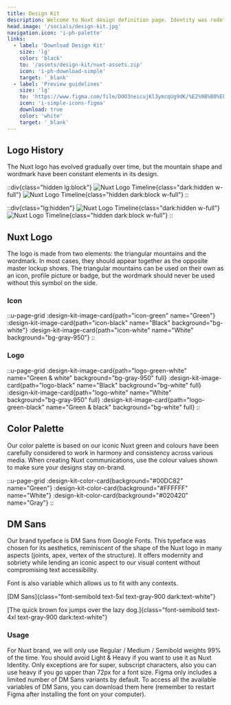 ```yaml
---
title: Design Kit
description: Welcome to Nuxt design definition page. Identity was redefined by handpicking conscientiously colors, typography and shapes in order to put forward how performant, useful & easy Nuxt products are.
head.image: '/socials/design-kit.jpg'
navigation.icon: 'i-ph-palette'
links:
  - label: 'Download Design Kit'
    size: 'lg'
    color: 'black'
    to: '/assets/design-kit/nuxt-assets.zip'
    icon: 'i-ph-download-simple'
    target: '_blank'
  - label: 'Preview guidelines'
    size: 'lg'
    to: 'https://www.figma.com/file/DOO3neicujKl3ymcqUg9dK/%E2%9B%B0%EF%B8%8F---Nuxt-Brand-Guidelines?node-id=0%3A1&t=qBS3UqvGpjrIkxIm-1'
    icon: 'i-simple-icons-figma'
    download: true
    color: 'white'
    target: '_blank'
---
```


## Logo History

The Nuxt logo has evolved gradually over time, but the mountain shape and wordmark have been constant elements in its design.

::div{class="hidden lg:block"}
![Nuxt Logo Timeline](/assets/design-kit/timeline-light.svg){class="dark:hidden w-full"}
![Nuxt Logo Timeline](/assets/design-kit/timeline-dark.svg){class="hidden dark:block w-full"}
::

::div{class="lg:hidden"}
![Nuxt Logo Timeline](/assets/design-kit/timeline-mobile-light.svg){class="dark:hidden w-full"}
![Nuxt Logo Timeline](/assets/design-kit/timeline-mobile-dark.svg){class="hidden dark:block w-full"}
::

## Nuxt Logo

The logo is made from two elements: the triangular mountains and the wordmark. In most cases, they should appear together as the opposite master lockup shows. The triangular mountains can be used on their own as an icon, profile picture or badge, but the wordmark should never be used without this symbol on the side.

### Icon

::u-page-grid
  :design-kit-image-card{path="icon-green" name="Green"}
  :design-kit-image-card{path="icon-black" name="Black" background="bg-white"}
  :design-kit-image-card{path="icon-white" name="White" background="bg-gray-950"}
::

### Logo

::u-page-grid
  :design-kit-image-card{path="logo-green-white" name="Green & white" background="bg-gray-950" full}
  :design-kit-image-card{path="logo-black" name="Black" background="bg-white" full}
  :design-kit-image-card{path="logo-white" name="White" background="bg-gray-950" full}
  :design-kit-image-card{path="logo-green-black" name="Green & black" background="bg-white" full}
::

## Color Palette

Our color palette is based on our iconic Nuxt green and colours have been carefully considered to work in harmony and consistency across various media. When creating Nuxt communications, use the colour values shown to make sure your designs stay on-brand.

::u-page-grid
  :design-kit-color-card{background="#00DC82" name="Green"}
  :design-kit-color-card{background="#FFFFFF" name="White"}
  :design-kit-color-card{background="#020420" name="Gray"}
::

## DM Sans

Our brand typeface is DM Sans from Google Fonts. This typeface was chosen for its aesthetics, reminiscent of the shape of the Nuxt logo in many aspects (joints, apex, vertex of the structure). It offers modernity and sobriety while lending an iconic aspect to our visual content without compromising text accessibility.

Font is also variable which allows us to fit with any contexts.

[DM Sans]{class="font-semibold text-5xl text-gray-900 dark:text-white"}

[The quick brown fox jumps over the lazy dog.]{class="font-semibold text-4xl text-gray-900 dark:text-white"}

### Usage

For Nuxt brand, we will only use Regular / Medium / Semibold weights 99% of the time. You should avoid Light & Heavy if you want to use it as Nuxt Identity. Only exceptions are for super, subscript characters, also you can use heavy if you go upper than 72px for a font size.
Figma only includes a limited number of DM Sans variants by default. To access all the available variables of DM Sans, you can download them here (remember to restart Figma after installing the font on your computer).
